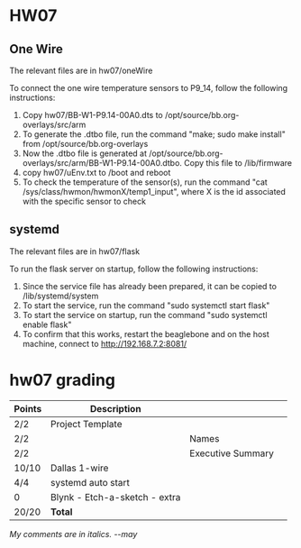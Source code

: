 # HW07

## One Wire
The relevant files are in hw07/oneWire

To connect the one wire temperature sensors to P9_14, follow the following instructions:
1. Copy hw07/BB-W1-P9.14-00A0.dts to /opt/source/bb.org-overlays/src/arm
2. To generate the .dtbo file, run the command "make; sudo make install" from /opt/source/bb.org-overlays
3. Now the .dtbo file is generated at /opt/source/bb.org-overlays/src/arm/BB-W1-P9.14-00A0.dtbo. Copy this file to /lib/firmware
4. copy hw07/uEnv.txt to /boot and reboot
5. To check the temperature of the sensor(s), run the command "cat /sys/class/hwmon/hwmonX/temp1_input", where X is the id associated with the specific sensor to check

## systemd
The relevant files are in hw07/flask

To run the flask server on startup, follow the following instructions:
1. Since the service file has already been prepared, it can be copied to /lib/systemd/system
2. To start the service, run the command "sudo systemctl start flask"
3. To start the service on startup, run the command "sudo systemctl enable flask"
4. To confirm that this works, restart the beaglebone and on the host machine, connect to http://192.168.7.2:8081/

# hw07 grading

| Points      | Description | | |
| ----------- | ----------- |-|-|
|  2/2  | Project Template | | 
|  2/2  | | Names | 
|  2/2  | | Executive Summary | 
| 10/10 | Dallas 1-wire
|  4/4  | systemd auto start |
|  0    | Blynk - Etch-a-sketch - extra
| 20/20 | **Total**

*My comments are in italics. --may*